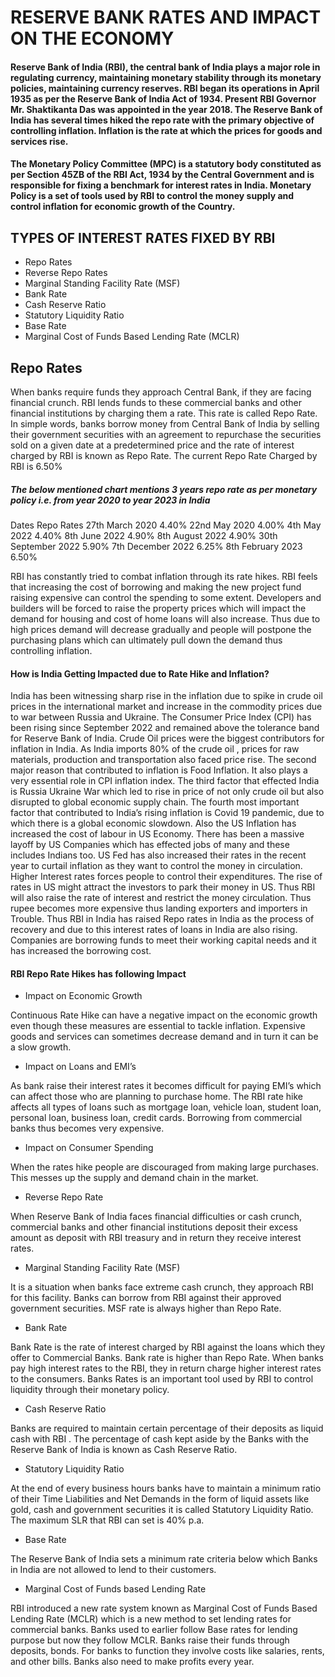 # RESERVE BANK RATES AND IMPACT ON THE ECONOMY

#### Reserve Bank of India (RBI), the central bank of India plays a major role in regulating currency, maintaining monetary stability through its monetary policies, maintaining currency reserves.  RBI began its operations in April 1935 as per the Reserve Bank of India Act of 1934.  Present RBI Governor Mr. Shaktikanta Das was appointed in the year 2018.  The Reserve Bank of India has several times hiked the repo rate with the primary objective of controlling inflation. Inflation is the rate at which the prices for goods and services rise.
#### The Monetary Policy Committee (MPC) is a statutory body constituted as per Section 45ZB of the RBI Act, 1934 by the Central Government and is responsible for fixing a benchmark for interest rates in India. Monetary Policy is a set of tools used by RBI to control the money supply and control inflation for economic growth of the Country.
## TYPES OF INTEREST RATES FIXED BY RBI 
- Repo Rates
- Reverse Repo Rates
- Marginal Standing Facility Rate (MSF)
- Bank Rate
- Cash Reserve Ratio
- Statutory Liquidity Ratio
- Base Rate
- Marginal Cost of Funds Based Lending Rate (MCLR)
  
## Repo Rates 
When banks require funds they approach Central Bank, if they are facing financial crunch. RBI lends funds to these commercial banks and other financial institutions by charging them a rate. This rate is called Repo Rate. In simple words, banks borrow money from Central Bank of India by selling their government securities with an agreement to repurchase the securities sold on a given date at a predetermined price and the rate of interest charged by RBI is known as Repo Rate. The current Repo Rate Charged by RBI is 6.50%

##### The below mentioned chart mentions 3 years repo rate as per monetary policy i.e. from year 2020 to year 2023 in India
Dates	Repo Rates
27th March 2020	4.40%
22nd May 2020	4.00%
4th May 2022	4.40%
8th June 2022	4.90%
8th August 2022	4.90%
30th September 2022	5.90%
7th December 2022	6.25%
8th February 2023	6.50%

RBI has constantly tried to combat inflation through its rate hikes. RBI feels that increasing the cost of borrowing and making the new project fund raising expensive can control the spending to some extent. Developers and builders will be forced to raise the property prices which will impact the demand for housing and cost of home loans will also increase. Thus due to high prices demand will decrease gradually and people will postpone the purchasing plans which can ultimately pull down the demand thus controlling inflation.
#### How is India Getting Impacted due to Rate Hike and Inflation?
India has been witnessing sharp rise in the inflation due to spike in crude oil prices in the international market and increase in the commodity prices due to war between Russia and Ukraine. The Consumer Price Index (CPI) has been rising since September 2022 and remained above the tolerance band for Reserve Bank of India. Crude Oil prices were the biggest contributors for inflation in India. As India imports 80% of the crude oil , prices for raw materials, production and transportation also faced price rise. 
The second major reason that contributed to inflation is Food Inflation. It also plays a very essential role in CPI inflation index.  The third factor that effected India is Russia Ukraine War which led to rise in price of not only crude oil but also disrupted to   global economic supply chain.  The fourth most important factor that contributed to India’s rising inflation is Covid 19 pandemic, due to which there is a global economic slowdown.  Also the US Inflation has increased the cost of labour in US Economy. There has been a massive layoff by US Companies which has effected jobs of many and these includes Indians too.
US Fed has also increased their rates in the recent year to curtail inflation as they want to control the money in circulation.  Higher Interest rates forces people to control their expenditures.  The rise of rates in US might attract the investors to park their money in US. Thus RBI will also raise the rate of interest and restrict the money circulation. Thus rupee becomes more expensive thus landing exporters and importers in Trouble.
Thus RBI in India has raised Repo rates in India as the process of recovery and due to this interest rates of loans in India are also rising. Companies are borrowing funds to meet their working capital needs and it has increased the borrowing cost.
#### RBI Repo Rate Hikes has following Impact 
- Impact on Economic Growth 

Continuous Rate Hike can have a negative impact on the economic growth even though these measures are essential to tackle inflation. Expensive goods and services can sometimes decrease demand and in turn it can be a slow growth.
- Impact on Loans and EMI’s

As bank raise their interest rates it becomes difficult for paying EMI’s which can affect those who are planning to purchase home. The RBI rate hike affects all types of loans such as mortgage loan, vehicle loan, student loan, personal loan, business loan, credit cards.  Borrowing from commercial banks thus becomes very expensive.
- Impact on Consumer Spending

When the rates hike people are discouraged from making large purchases.  This messes up the supply and demand chain in the market. 
- Reverse Repo Rate 

When Reserve Bank of India faces financial difficulties or cash crunch, commercial banks and other financial institutions deposit their excess amount as deposit with RBI treasury and in return they receive interest rates. 
- Marginal Standing Facility Rate (MSF) 

It is a situation when banks face extreme cash crunch, they approach RBI for this facility.  Banks can borrow from RBI against their approved government securities.  MSF rate is always higher than Repo Rate.
- Bank Rate 

Bank Rate is the rate of interest charged by RBI against the loans which they offer to Commercial Banks. Bank rate is higher than Repo Rate.  When banks pay high interest rates to the RBI, they in return charge higher interest rates to the consumers. Banks Rates is an important tool used by RBI to control liquidity through their monetary policy.
- Cash Reserve Ratio

Banks are required to maintain certain percentage of their deposits as liquid cash with RBI . The percentage of cash kept aside by the Banks with the Reserve Bank of India is known as Cash Reserve Ratio. 
- Statutory Liquidity Ratio

At the end of every business hours banks have to maintain a minimum ratio of their Time Liabilities and Net Demands in the form of liquid assets like gold, cash and government securities it is called Statutory Liquidity Ratio.  The maximum SLR that RBI can set is 40% p.a.
- Base Rate 

The Reserve Bank of India sets a minimum rate criteria below which Banks in India are not allowed to lend to their customers.
- Marginal Cost of Funds based  Lending Rate 

RBI introduced a new rate system known as Marginal Cost of Funds Based Lending Rate (MCLR) which is a new method to set lending rates for commercial banks. Banks used to earlier follow Base rates for lending purpose but now they follow MCLR.  Banks raise their funds through deposits, bonds.  For banks to function they involve costs like salaries, rents, and other bills. Banks also need to make profits every year.
